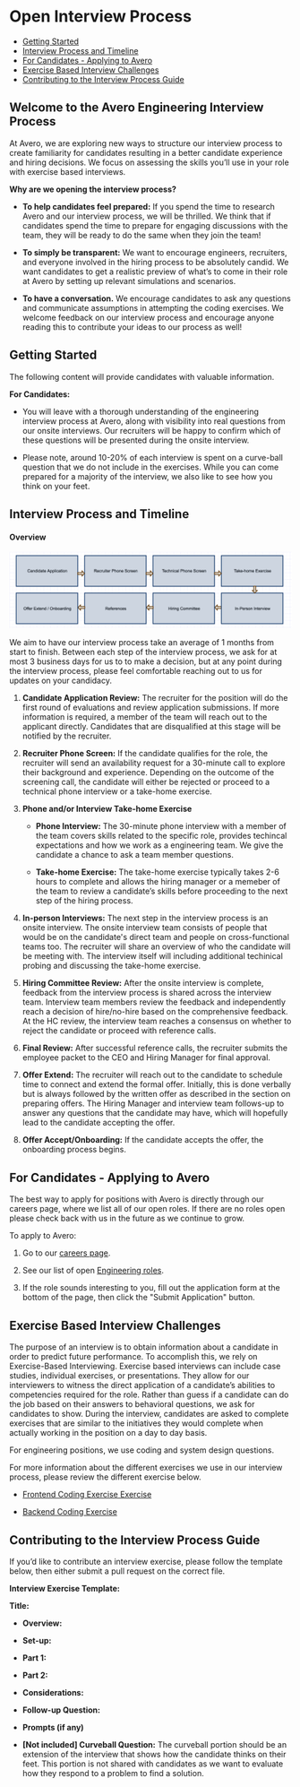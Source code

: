 
# Open Interview Process

- [Getting Started](#getting-started)
- [Interview Process and Timeline](#interview-process-and-timeline)
- [For Candidates - Applying to Avero](#for-candidates---applying-to-avero)
- [Exercise Based Interview Challenges](#exercise-based-interview-questions)
- [Contributing to the Interview Process Guide](#contributing-to-the-interview-process-guide)

## Welcome to the Avero Engineering Interview Process
At Avero, we are exploring new ways to structure our interview process to create familiarity for candidates resulting in a better candidate experience and hiring decisions. We focus on assessing the skills you’ll use in your role with exercise based interviews. 

**Why are we opening the interview process?**

- **To help candidates feel prepared:** If you spend the time to research Avero and our interview process, we will be thrilled.  We think that if candidates spend the time to prepare for engaging discussions with the team, they will be ready to do the same when they join the team! 

- **To simply be transparent:** We want to encourage engineers, recruiters, and everyone involved in the hiring process to be absolutely candid. We want candidates to get a realistic preview of what’s to come in their role at Avero by setting up relevant simulations and scenarios.

- **To have a conversation.** We encourage candidates to ask any questions and communicate assumptions in attempting the coding exercises. We welcome feedback on our interview process and encourage anyone reading this to contribute your ideas to our process as well!

## Getting Started

The following content will provide candidates with valuable information. 

**For Candidates:**

- You will leave with a thorough understanding of the engineering interview process at Avero, along with visibility into real questions from our onsite interviews. Our recruiters will be happy to confirm which of these questions will be presented during the onsite interview. 

- Please note, around 10-20% of each interview is spent on a curve-ball question that we do not include in the exercises. While you can come prepared for a majority of the interview, we also like to see how you think on your feet.

## Interview Process and Timeline

#### Overview

![](images/HiringProcess.png)

We aim to have our interview process take an average of 1 months from start to finish. Between each step of the interview process, we ask for at most 3 business days for us to to make a decision, but at any point during the interview process, please feel comfortable reaching out to us for updates on your candidacy. 

1. **Candidate Application Review:** The recruiter for the position will do the first round of evaluations and review application submissions. If more information is required, a member of the team will reach out to the applicant directly. Candidates that are disqualified at this stage will be notified by the recruiter.

2. **Recruiter Phone Screen:** If the candidate qualifies for the role, the recruiter will send an availability request for a 30-minute call to explore their background and experience. Depending on the outcome of the screening call, the candidate will either be rejected or proceed to a technical phone interview or a take-home exercise.

3. **Phone and/or Interview Take-home Exercise**

    - **Phone Interview:** The 30-minute phone interview with a member of the team covers skills related to the specific role, provides techincal expectations and how we work as a engineering team. We give the candidate a chance to ask a team member questions.

    - **Take-home Exercise:** The take-home exercise typically takes 2-6 hours to complete and allows the hiring manager or a memeber of the team to review a candidate’s skills before proceeding to the next step of the hiring process.


4. **In-person Interviews:** The next step in the interview process is an onsite interview. The onsite interview team consists of people that would be on the candidate's direct team and people on cross-functional teams too. The recruiter will share an overview of who the candidate will be meeting with. The interview itself will including additional techinical probing and discussing the take-home exercise.

5. **Hiring Committee Review:** After the onsite interview is complete, feedback from the interview process is shared across the interview team. Interview team members review the feedback and independently reach a decision of hire/no-hire based on the comprehensive feedback. At the HC review, the interview team reaches a consensus on whether to reject the candidate or proceed with reference calls.

6. **Final Review:** After successful reference calls, the recruiter submits the employee packet to the CEO and Hiring Manager for final approval.

7. **Offer Extend:** The recruiter will reach out to the candidate to schedule time to connect and extend the formal offer. Initially, this is done verbally but is always followed by the written offer as described in the section on preparing offers. The Hiring Manager and interview team follows-up to answer any questions that the candidate may have, which will hopefully lead to the candidate accepting the offer.

8. **Offer Accept/Onboarding:** If the candidate accepts the offer, the onboarding process begins. 

## For Candidates - Applying to Avero

The best way to apply for positions with Avero is directly through our careers page, where we list all of our open roles. If there are no roles open please check back with us in the future as we continue to grow. 

To apply to Avero:

1. Go to our [careers page](http://www.averoinc.com/about/view/careers).

2. See our list of open [Engineering roles](https://jobs.lever.co/averoinc?team=Engineering). 

3. If the role sounds interesting to you, fill out the application form at the bottom of the page, then click the "Submit Application" button.  

## Exercise Based Interview Challenges

The purpose of an interview is to obtain information about a candidate in order to predict future performance. To accomplish this, we rely on Exercise-Based Interviewing. Exercise based interviews can include case studies, individual exercises, or presentations. They allow for our interviewers to witness the direct application of a candidate’s abilities to competencies required for the role. Rather than guess if a candidate can do the job based on their answers to behavioral questions, we ask for candidates to show. During the interview, candidates are asked to complete exercises that are similar to the initiatives they would complete when actually working in the position on a day to day basis.

For engineering positions, we use coding and system design questions.

For more information about the different exercises we use in our interview process, please review the different exercise below. 

- [Frontend Coding Exercise Exercise](https://github.com/AveroLLC/check-api)

- [Backend Coding Exercise](https://github.com/AveroLLC/reporting-api-exercise)

## Contributing to the Interview Process Guide

If you’d like to contribute an interview exercise, please follow the template below, then either submit a pull request on the correct file.

**Interview Exercise Template:** 

**Title:** 

- **Overview:** 

- **Set-up:** 

- **Part 1:** 

- **Part 2:** 

- **Considerations:** 

- **Follow-up Question:** 

- **Prompts (if any)**

- **[Not included] Curveball Question:** The curveball portion should be an extension of the interview that shows how the candidate thinks on their feet. This portion is not shared with candidates as we want to evaluate how they respond to a problem to find a solution.
